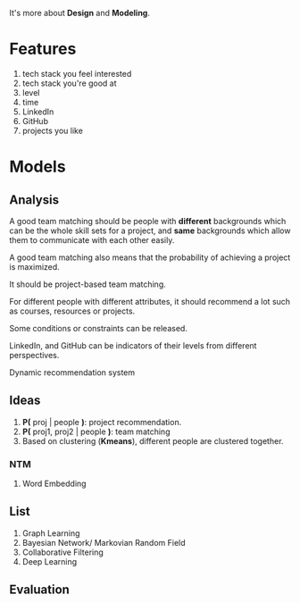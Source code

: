 It's more about __Design__ and __Modeling__.

# Features

1. tech stack you feel interested
2. tech stack you're good at
3. level
4. time
5. LinkedIn
6. GitHub
7. projects you like

# Models

## Analysis

A good team matching should be people with __different__ backgrounds which can be the whole skill sets for a project, and __same__ backgrounds which allow them to communicate with each other easily.

A good team matching also means that the probability of achieving a project is maximized.

It should be project-based team matching.

For different people with different attributes, it should recommend a lot such as courses, resources or projects.

Some conditions or constraints can be released.

LinkedIn, and GitHub can be  indicators of their levels from different perspectives.

Dynamic recommendation system

## Ideas

1. __P(__ proj | people __)__: project recommendation.
2. __P(__ proj1, proj2 | people __)__: team matching
3. Based on clustering (__Kmeans__), different people are clustered together.

### NTM

1. Word Embedding

## List

1. Graph Learning
2. Bayesian Network/ Markovian Random Field
3. Collaborative Filtering
4. Deep Learning





## Evaluation
